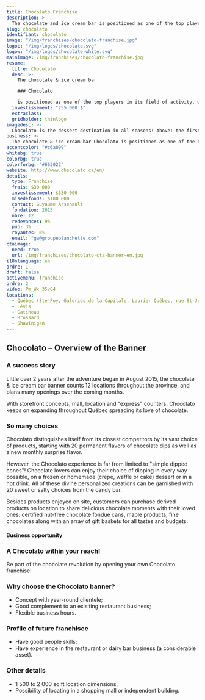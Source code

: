 ```yaml
---
title: Chocolato Franchise
description: >-
  The chocolate and ice cream bar is positioned as one of the top players in its field of activity, with the largest variety of chocolate dipping choices.
slug: chocolato
identifiant: chocolato
image: "/img/franchises/chocolato-franchise.jpg"
logoc: "/img/logos/chocolate.svg"
logow: "/img/logos/chocolate-white.svg"
mainimage: /img/franchises/chocolato-franchise.jpg
resume:
  titre: Chocolato
  desc: >-
    The chocolate & ice cream bar 

    ### Chocolato 

    is positioned as one of the top players in its field of activity, with the largest variety of chocolate dipping choices. Its 4-season concept offering a very diverse product selection, to be enjoyed on site or to-go, makes Chocolato THE destination for fans of sweets.   
  investissement: "255 000 $"
  extraclass:
  gridholder: thinlogo
imagedesc: >-
  Chocolato is the dessert destination in all seasons! Above: the first Chocolato store, located in Ste-Foy. 
business: >-
  The chocolate & ice cream bar Chocolato is positioned as one of the top players in its field of activity, with the largest variety of chocolate dipping choices. Its 4-season concept offering a very diverse product selection, to be enjoyed on site or to-go, makes Chocolato THE destination for fans of sweets.   
accentcolor: "#c6a099"
whitebg: true
colorbg: true
colorforbg: "#663022"
website: http://www.chocolato.ca/en/
details:
  type: Franchise
  frais: $30 000
  investissement: $530 000 
  misedefonds: $180 000
  contact: Guyaume Arsenault
  fondation: 2015
  nbre: 12
  redevances: 9%
  pub: 3%
  royautes: 6%
  email: "ga@groupeblanchette.com"
ctaimage: 
  need: true
  url: /img/franchises/chocolato-cta-banner-en.jpg
i18nlanguage: en
ordre: 1
draft: false
activemenu: franchise
ordre: 2
video: Pm_Wx_35vC4
locations:
  - Québec (Ste-Foy, Galeries de la Capitale, Laurier Québec, rue St-Jean, Chauveau, Charlesbourg, Pyramide)
  - Lévis
  - Gatineau
  - Brossard
  - Shawinigan
---
```

## Chocolato – Overview of the Banner

### A success story 

LIttle over 2 years after the adventure began in August 2015, the chocolate & ice cream bar banner counts 12 locations throughout the province, and plans many openings over the coming months.

With storefront concepts, mall, location and "express" counters, Chocolato keeps on expanding throughout Québec spreading its love of chocolate. 

### So many choices 

Chocolato distinguishes itself from its closest competitors by its vast choice of products, starting with 20 permanent flavors of chocolate dips as well as a new monthly surprise flavor. 

However, the Chocolato experience is far from limited to "simple dipped cones"! Chocolate lovers can enjoy their choice of dipping in every way possible, on a frozen or homemade (crepe, waffle or cake) dessert or in a hot drink. All of these divine personalized creations can be garnished with 20 sweet or salty choices from the candy bar. 

Besides products enjoyed on site, customers can purchase derived products on location to share delicious chocolate moments with their loved ones: certified nut-free chocolate fondue cans, maple products, fine chocolates along with an array of gift baskets for all tastes and budgets.


#### Business opportunity 

### A Chocolato within your reach!

Be part of the chocolate revolution by opening your own Chocolato franchise! 

### Why choose the Chocolato banner?

- Concept with year-round clientele;
- Good complement to an exisiting restaurant business;
- Flexible business hours.

### Profile of future franchisee 

- Have good people skills;
- Have experience in the restaurant or dairy bar business (a considerable asset). 

### Other details

- 1 500 to 2 000 sq ft location dimensions;
- Possibility of locating in a shopping mall or independent building.
 


